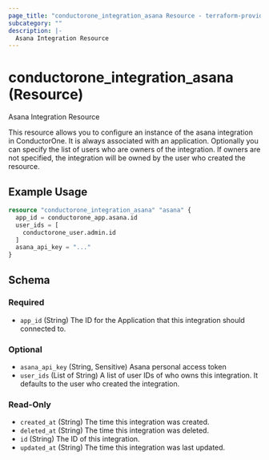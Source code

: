 ```yaml
---
page_title: "conductorone_integration_asana Resource - terraform-provider-conductorone"
subcategory: ""
description: |-
  Asana Integration Resource
---
```


# conductorone_integration_asana (Resource)

Asana Integration Resource

This resource allows you to configure an instance of the asana integration in ConductorOne.
It is always associated with an application. Optionally you can specify the list of users who are owners of the integration.
If owners are not specified, the integration will be owned by the user who created the resource.

## Example Usage

```terraform
resource "conductorone_integration_asana" "asana" {
  app_id = conductorone_app.asana.id
  user_ids = [
    conductorone_user.admin.id
  ]
  asana_api_key = "..."
}
```

<!-- schema generated by tfplugindocs -->
## Schema

### Required

- `app_id` (String) The ID for the Application that this integration should connected to.

### Optional

- `asana_api_key` (String, Sensitive) Asana personal access token
- `user_ids` (List of String) A list of user IDs of who owns this integration. It defaults to the user who created the integration.

### Read-Only

- `created_at` (String) The time this integration was created.
- `deleted_at` (String) The time this integration was deleted.
- `id` (String) The ID of this integration.
- `updated_at` (String) The time this integration was last updated.
